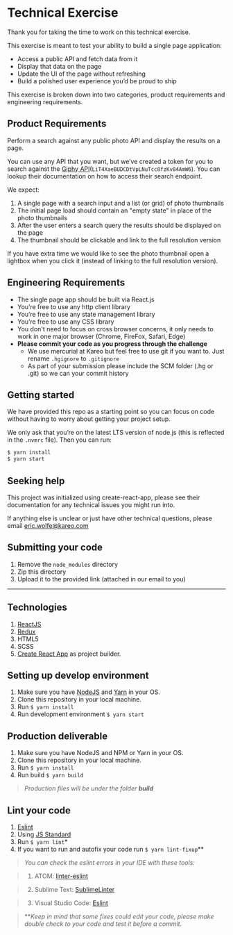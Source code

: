 # Technical Exercise

Thank you for taking the time to work on this technical exercise.

This exercise is meant to test your ability to build a single page application:

- Access a public API and fetch data from it
- Display that data on the page
- Update the UI of the page without refreshing
- Build a polished user experience you’d be proud to ship

This exercise is broken down into two categories, product requirements and engineering requirements.

## Product Requirements

Perform a search against any public photo API and display the results on a page.

You can use any API that you want, but we’ve created a token for you to search against the [Giphy API](https://developers.giphy.com/docs/)(`LiT4XaeBUDCDtVpLNuTcc8fzKv84AmW6`). You can lookup their documentation on how to access their search endpoint.

We expect:

1. A single page with a search input and a list (or grid) of photo thumbnails
1. The initial page load should contain an "empty state" in place of the photo thumbnails
1. After the user enters a search query the results should be displayed on the page
1. The thumbnail should be clickable and link to the full resolution version

If you have extra time we would like to see the photo thumbnail open a lightbox when you click it (instead of linking to the full resolution version).

## Engineering Requirements

- The single page app should be built via React.js
- You’re free to use any http client library
- You’re free to use any state management library
- You’re free to use any CSS library
- You don't need to focus on cross browser concerns, it only needs to work in one major browser (Chrome, FireFox, Safari, Edge)
- **Please commit your code as you progress through the challenge**
  - We use mercurial at Kareo but feel free to use git if you want to. Just rename `.hgignore` to `.gitignore`
  - As part of your submission please include the SCM folder (.hg or .git) so we can your commit history

## Getting started

We have provided this repo as a starting point so you can focus on code without having to worry about getting your project setup.

We only ask that you’re on the latest LTS version of node.js (this is reflected in the `.nvmrc` file). Then you can run:

```sh
$ yarn install
$ yarn start
```

## Seeking help

This project was initialized using create-react-app, please see their documentation for any technical issues you might run into.

If anything else is unclear or just have other technical questions, please email eric.wolfe@kareo.com

## Submitting your code

1. Remove the `node_modules` directory
1. Zip this directory
1. Upload it to the provided link (attached in our email to you)

---

## Technologies ##

1. [ReactJS](https://reactjs.org)
2. [Redux](https://redux.js.org/)
3. HTML5
4. SCSS
5. [Create React App](https://github.com/facebook/create-react-app) as project builder.

## Setting up develop environment ##

1. Make sure you have [NodeJS](https://nodejs.org/en/) and [Yarn](https://yarnpkg.com/en/) in your OS.
2. Clone this repository in your local machine.
3. Run `$ yarn install`
4. Run development environment `$ yarn start`

## Production deliverable ##

1. Make sure you have NodeJS and NPM or Yarn in your OS.
2. Clone this repository in your local machine.
3. Run `$ yarn install`
4. Run build `$ yarn build`

>*Production files will be under the folder **build***

## Lint your code ##

1. [Eslint](https://eslint.org/)
2. Using [JS Standard](https://standardjs.com/)
3. Run `$ yarn lint`*
4. If you want to run and autofix your code run `$ yarn lint-fixup`**

> *You can check the eslint errors in your IDE with these tools:*

>1. ATOM: [linter-eslint](https://atom.io/packages/linter-eslint)

>2. Sublime Text: [SublimeLinter](https://github.com/SublimeLinter/SublimeLinter-eslint)

>3. Visual Studio Code: [Eslint](https://marketplace.visualstudio.com/items?itemName=dbaeumer.vscode-eslint)

> ***Keep in mind that some fixes could edit your code, please make double check to your code and test it before a commit.*
